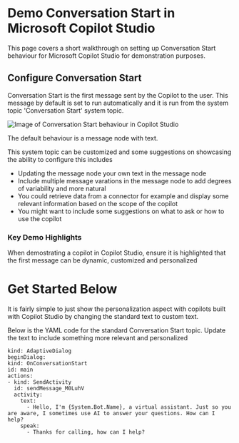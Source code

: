 # Demo Conversation Start in Microsoft Copilot Studio
This page covers a short walkthrough on setting up Conversation Start behaviour for Microsoft Copilot Studio for demonstration purposes.

## Configure Conversation Start
Conversation Start is the first message sent by the Copilot to the user. This message by default is set to run automatically and it is run from the system topic 'Conversation Start' system topic.

![Image of Conversation Start behaviour in Copilot Studio](https://github.com/sarahcritchley/copilotstudioguidebook/blob/main/I%20want%20learn%20how%20to%20build%20copilots/Images/Power-Automate-Flow-Action-Example.png?raw=true)

The default behaviour is a message node with text.

This system topic can be customized and some suggestions on showcasing the ability to configure this includes

* Updating the message node your own text in the message node
* Include multiple message varations in the message node to add degrees of variability and more natural
* You could retrieve data from a connector for example and display some relevant information based on the scope of the copilot
* You might want to include some suggestions on what to ask or how to use the copilot

### Key Demo Highlights
When demostrating a copilot in Copilot Studio, ensure it is highlighted that the first message can be dynamic, customized and personalized

# Get Started Below
It is fairly simple to just show the personalization aspect with copilots built with Copilot Studio by changing the standard text to custom text. 

Below is the YAML code for the standard Conversation Start topic. Update the text to include something more relevant and personalized

    kind: AdaptiveDialog
    beginDialog:
    kind: OnConversationStart
    id: main
    actions:
    - kind: SendActivity
      id: sendMessage_M0LuhV
      activity:
        text:
          - Hello, I'm {System.Bot.Name}, a virtual assistant. Just so you are aware, I sometimes use AI to answer your questions. How can I help?
        speak:
          - Thanks for calling, how can I help?
